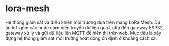 # lora-mesh
Hệ thống giám sát và điều khiển môi trường dựa trên mạng LoRa Mesh.  Dự án IoT gồm các node cảm biến truyền dữ liệu qua LoRa đến gateway ESP32,  gateway xử lý và gửi dữ liệu lên MQTT để hiển thị trên web.  Mục tiêu là xây dựng hệ thống giám sát môi trường hoạt động ổn định ở khoảng cách xa.
